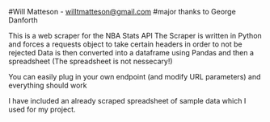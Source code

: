 #Will Matteson - willtmatteson@gmail.com
#major thanks to George Danforth 

This is a web scraper for the NBA Stats API
The Scraper is written in Python and forces a requests object to take certain headers in order to not be rejected
Data is then converted into a dataframe using Pandas and then a spreadsheet
(The spreadsheet is not nessecary!)

You can easily plug in your own endpoint (and modify URL parameters) and everything should work

I have included an already scraped spreadsheet of sample data which I used for my project. 
